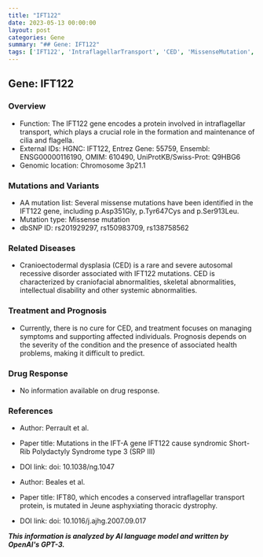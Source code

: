 ```yaml
---
title: "IFT122"
date: 2023-05-13 00:00:00
layout: post
categories: Gene
summary: "## Gene: IFT122"
tags: ['IFT122', 'IntraflagellarTransport', 'CED', 'MissenseMutation', 'SyndromicShortRibPolydactylySyndrome', 'JeuneAsphyxiatingThoracicDystrophy', 'GeneticDisorders', 'Prognosis']
---
```


## Gene: IFT122

### Overview
- Function: The IFT122 gene encodes a protein involved in intraflagellar transport, which plays a crucial role in the formation and maintenance of cilia and flagella.
- External IDs: HGNC: IFT122, Entrez Gene: 55759, Ensembl: ENSG00000116190, OMIM: 610490, UniProtKB/Swiss-Prot: Q9HBG6
- Genomic location: Chromosome 3p21.1

### Mutations and Variants
- AA mutation list: Several missense mutations have been identified in the IFT122 gene, including p.Asp351Gly, p.Tyr647Cys and p.Ser913Leu.
- Mutation type: Missense mutation
- dbSNP ID: rs201929297, rs150983709, rs138758562

### Related Diseases
- Cranioectodermal dysplasia (CED) is a rare and severe autosomal recessive disorder associated with IFT122 mutations. CED is characterized by craniofacial abnormalities, skeletal abnormalities, intellectual disability and other systemic abnormalities.

### Treatment and Prognosis
- Currently, there is no cure for CED, and treatment focuses on managing symptoms and supporting affected individuals. Prognosis depends on the severity of the condition and the presence of associated health problems, making it difficult to predict.

### Drug Response
- No information available on drug response.

### References
- Author: Perrault et al.
- Paper title: Mutations in the IFT-A gene IFT122 cause syndromic Short-Rib Polydactyly Syndrome type 3 (SRP III) 
- DOI link: doi: 10.1038/ng.1047

- Author: Beales et al.
- Paper title: IFT80, which encodes a conserved intraflagellar transport protein, is mutated in Jeune asphyxiating thoracic dystrophy.
- DOI link: doi: 10.1016/j.ajhg.2007.09.017

**_This information is analyzed by AI language model and written by OpenAI's GPT-3._**
